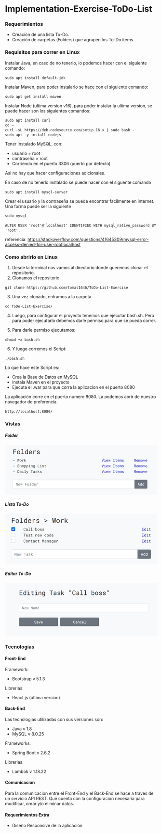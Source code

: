 # Implementation-Exercise-ToDo-List

### Requerimientos
* Creación de una lista To-Do.
* Creación de carpetas (Folders) que agrupen los To-Do items.

### Requisitos para correr en Linux
Instalar Java, en caso de no tenerlo, lo podemos hacer con el siguiente comando:

`sudo apt install default-jdk`

Instalar Maven, para poder instalarlo se hace con el siguiente comando:

`sudo apt get install maven`

Instalar Node (ultima version v16), para poder instalar la ultima version, se puede hacer son los siguientes comandos:

```
sudo apt install curl
cd ~
curl -sL https://deb.nodesource.com/setup_16.x | sudo bash -
sudo apt -y install nodejs
```

Tener instalado MySQL, con: 
* usuario = root
* contraseña = root 
* Corriendo en el puerto 3306 (puerto por defecto)

Asi no hay que hacer configuraciones adicionales.

En caso de no tenerlo instalado se puede hacer con el siguente comando

`sudo apt install mysql-server`

Crear el usuario y la contraseña se puede encontrar facilmente en internet. Una forma puede ser la siguiente

```
sudo mysql

ALTER USER 'root'@'localhost' IDENTIFIED WITH mysql_native_password BY 'root';
```

referencia: https://stackoverflow.com/questions/41645309/mysql-error-access-denied-for-user-rootlocalhost


### Como abrirlo en Linux
1. Desde la terminal nos vamos al directorio donde queremos clonar el repositorio.
2. Clonamos el repositorio

`git clone https://github.com/tomas1646/ToDo-List-Exercise`

3. Una vez clonado, entramos a la carpeta

`cd ToDo-List-Exercise/`

4. Luego, para configurar el proyecto tenemos que ejecutar bash.sh. Pero para poder ejecutarlo debemos darle permiso para que se pueda correr. 

5. Para darle permiso ejecutamos:

`chmod +x bash.sh`

6. Y luego corremos el Script:

`./bash.sh`

Lo que hace este Script es:
* Crea la Base de Datos en MySQL
* Instala Maven en el proyecto
* Ejecuta el .war para que corra la aplicacion en el puerto 8080

La aplicación corre en el puerto numero 8080. La podemos abrir de nuestro navegador de preferencia.

`http://localhost:8080/`

### Vistas

##### Folder
![Folder](https://github.com/tomas1646/Implementation-Exercise-ToDo-List/blob/master/img%20README/Folder.jpg "Folder")

##### Lista To-Do
![ToDo](https://github.com/tomas1646/Implementation-Exercise-ToDo-List/blob/master/img%20README/ToDo%20List.jpg "ToDo")

##### Editar To-Do
![Edit ToDo](https://github.com/tomas1646/Implementation-Exercise-ToDo-List/blob/master/img%20README/EditingTodo.jpg "Edit ToDo")

### Tecnologias

#### Front-End

Framework:
* Bootstrap v 5.1.3 

Librerias:
* React js (ultima version)

#### Back-End
Las tecnologias utilizadas con sus versiones son:
* Java v 1.8
* MySQL v 8.0.25

Frameworks:
* Spring Boot v 2.6.2

Librerias:
* Lombok v 1.18.22

#### Comunicacion
Para la comunicacion entre el Front-End y el Back-End se hace a traves de un servicio API REST. Que cuenta con la configuracion necesaria para modificar, crear y/o eliminar datos.

#### Requerimientos Extra

* Diseño Responsive de la aplicación

